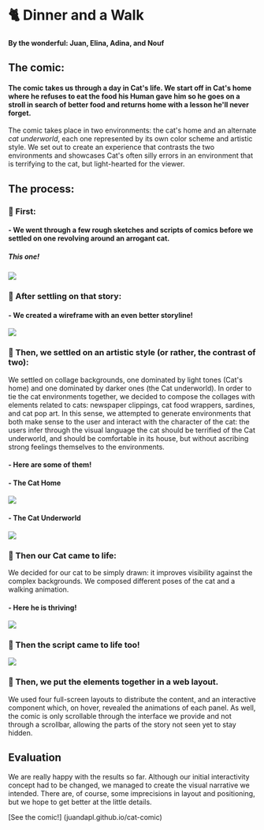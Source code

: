 # :cat2: Dinner and a Walk
#### By the wonderful: Juan, Elina, Adina, and Nouf 
## The comic:
#### The comic takes us through a day in Cat's life. We start off in Cat's home where he refuses to eat the food his Human gave him so he goes on a stroll in search of better food and returns home with a lesson he'll never forget.
The comic takes place in two environments: the cat's home and an alternate _cat underworld_, each one represented by its own color scheme and artistic style. We set out to create an experience that contrasts the two environments and showcases Cat's often silly errors in an environment that is terrifying to the cat, but light-hearted for the viewer.
## The process:
### 🐾 First:
#### - We went through a few rough sketches and scripts of comics before we settled on one revolving around an arrogant cat.
##### This one!
![](catroughsketch.JPG)
### 🐾 After settling on that story:
#### - We created a wireframe with an even better storyline!
![](wireframerecording.gif)
### 🐾 Then, we settled on an artistic style (or rather, the contrast of two):
We settled on collage backgrounds, one dominated by light tones (Cat's home) and one dominated by darker ones (the Cat underworld). In order to tie the cat environments together, we decided to compose the collages with elements related to cats: newspaper clippings, cat food wrappers, sardines, and cat pop art. In this sense, we attempted to generate environments that both make sense to the user and interact with the character of the cat: the users infer through the visual language the cat should be terrified of the Cat underworld, and should be comfortable in its house, but without ascribing strong feelings themselves to the environments.
#### - Here are some of them!
#### - The Cat Home
![](collageidea1.JPG)
#### - The Cat Underworld
![](collageidea2.jpg)
### 🐾 Then our Cat came to life:
We decided for our cat to be simply drawn: it improves visibility against the complex backgrounds. We composed different poses of the cat and a walking animation.
#### - Here he is thriving!
![](non-transparentcat3.svg)
### 🐾 Then the script came to life too!
![](script.jpg)
### 🐾 Then, we put the elements together in a web layout.
We used four full-screen layouts to distribute the content, and an interactive component which, on hover, revealed the animations of each panel. As well, the comic is only scrollable through the interface we provide and not through a scrollbar, allowing the parts of the story not seen yet to stay hidden.

## Evaluation
We are really happy with the results so far. Although our initial interactivity concept had to be changed, we managed to create the visual narrative we intended. There are, of course, some imprecisions in layout and positioning, but we hope to get better at the little details.

[See the comic!] (juandapl.github.io/cat-comic)


